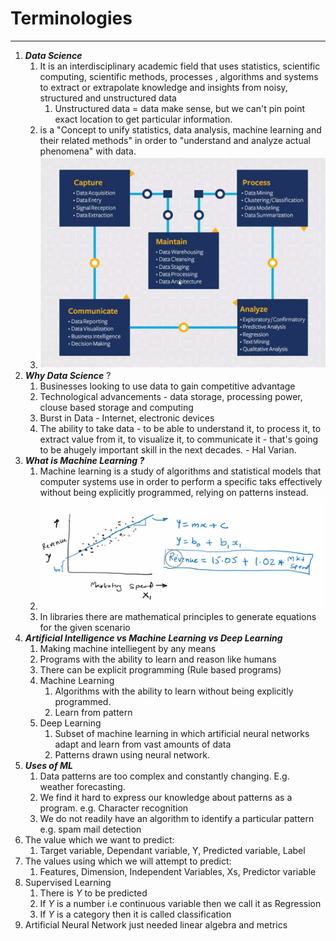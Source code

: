 # Terminologies

---

1. **_Data Science_**
   1. It is an interdisciplinary academic field that uses statistics, scientific computing, scientific methods, processes , algorithms and systems to extract or extrapolate knowledge and insights from noisy, structured and unstructured data
      1. Unstructured data = data make sense, but we can't pin point exact location to get particular information.
   2. is a "Concept to unify statistics, data analysis, machine learning and their related methods" in order to "understand and analyze actual phenomena" with data.
   3. ![What is Data Science](./datascience.png)
2. **_Why Data Science_** ?
   1. Businesses looking to use data to gain competitive advantage
   2. Technological advancements - data storage, processing power, clouse based storage and computing
   3. Burst in Data - Internet, electronic devices
   4. The ability to take data - to be able to understand it, to process it, to extract value from it, to visualize it, to communicate it - that's going to be ahugely important skill in the next decades. - Hal Varian.
3. **_What is Machine Learning ?_**
   1. Machine learning is a study of algorithms and statistical models that computer systems use in order to perform a specific taks effectively without being explicitly programmed, relying on patterns instead.
   2. ![[MachineLearning.png]](./MachineLearning.png)
   3. In libraries there are mathematical principles to generate equations for the given scenario
4. **_Artificial Intelligence vs Machine Learning vs Deep Learning_**
   1. Making machine intelliegent by any means
   2. Programs with the ability to learn and reason like humans
   3. There can be explicit programming (Rule based programs)
   4. Machine Learning
      1. Algorithms with the ability to learn without being explicitly programmed.
      2. Learn from pattern
   5. Deep Learning
      1. Subset of machine learning in which artificial neural networks adapt and learn from vast amounts of data
      2. Patterns drawn using neural network.
5.  ***Uses of ML***
	1. Data patterns are too complex and constantly changing. E.g. weather forecasting.
	2. We find it hard to express our knowledge about patterns as a program. e.g. Character recognition 
	3. We do not readily have an algorithm to identify a particular pattern e.g. spam mail detection
6. The value which we want to predict: 
	1. Target variable, Dependant variable, Y, Predicted variable, Label 
7. The values using which we will attempt to predict: 
	1. Features, Dimension, Independent Variables, Xs, Predictor variable
8.  Supervised Learning
	1. There is $Y$ to be predicted 
	2.  If $Y$ is a number i.e continuous variable then we call it as Regression
	3.  If $Y$ is a category then it is called classification
9.  Artificial Neural Network just needed linear algebra and metrics

